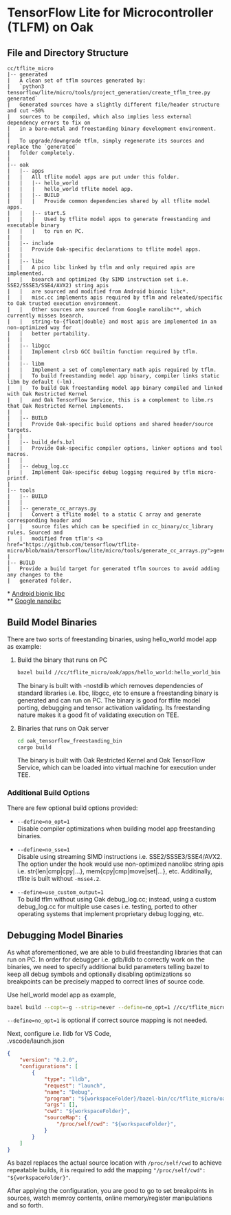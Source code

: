 # TensorFlow Lite for Microcontroller (TLFM) on Oak

## File and Directory Structure

```text
cc/tflite_micro
|-- generated
|   A clean set of tflm sources generated by:
|   `python3 tensorflow/lite/micro/tools/project_generation/create_tflm_tree.py generated`
|   Generated sources have a slightly different file/header structure and cut ~50%
|   sources to be compiled, which also implies less external dependency errors to fix on
|   in a bare-metal and freestanding binary development environment.
|
|   To upgrade/downgrade tflm, simply regenerate its sources and replace the `generated`
|   folder completely.
|
|-- oak
|   |-- apps
|   |   All tflite model apps are put under this folder.
|   |   |-- hello_world
|   |   |   hello_world tflite model app.
|   |   |-- BUILD
|   |   |   Provide common dependencies shared by all tflite model apps.
|   |   |-- start.S
|   |   |   Used by tflite model apps to generate freestanding and executable binary
|   |   |   to run on PC.
|   |
|   |-- include
|   |   Provide Oak-specific declarations to tflite model apps.
|   |
|   |-- libc
|   |   A pico libc linked by tflm and only required apis are implemented.
|   |   bsearch and optimized (by SIMD instruction set i.e. SSE2/SSSE3/SSE4/AVX2) string apis
|   |   are sourced and modified from Android bionic libc*.
|   |   misc.cc implements apis required by tflm and releated/specific to Oak trusted execution environment.
|   |   Other sources are sourced from Google nanolibc**, which currently misses bsearch,
|   |   string-to-{float|double} and most apis are implemented in an non-optimized way for
|   |   better portability.
|   |
|   |-- libgcc
|   |   Implement clrsb GCC builtin function required by tflm.
|   |
|   |-- libm
|   |   Implement a set of complementary math apis required by tflm.
|   |   To build freestanding model app binary, compiler links static libm by default (-lm).
|   |   To build Oak freestanding model app binary compiled and linked with Oak Restricted Kernel
|   |   and Oak TensorFlow Service, this is a complement to libm.rs that Oak Restricted Kernel implements.
|   |
|   |-- BUILD
|   |   Provide Oak-specific build options and shared header/source targets.
|   |
|   |-- build_defs.bzl
|   |   Provide Oak-specific compiler options, linker options and tool macros.
|   |
|   |-- debug_log.cc
|   |   Implement Oak-specific debug logging required by tflm micro-printf.
|
|-- tools
|   |-- BUILD
|   |
|   |-- generate_cc_arrays.py
|   |   Convert a tflite model to a static C array and generate corresponding header and
|   |   source files which can be specified in cc_binary/cc_library rules. Sourced and
|   |   modified from tflm's <a href="https://github.com/tensorflow/tflite-micro/blob/main/tensorflow/lite/micro/tools/generate_cc_arrays.py">generate_cc_arrays.py</a>.
|
|-- BUILD
|   Provide a build target for generated tflm sources to avoid adding any changes to the
|   generated folder.
```
\* [Android bionic libc](https://android.googlesource.com/platform/bionic/+/refs/heads/master)\
\*\* [Google nanolibc](https://github.com/google/nanolibc)

## Build Model Binaries

There are two sorts of freestanding binaries, using hello_world model app as example:

1. Build the binary that runs on PC
    ```bash
    bazel build //cc/tflite_micro/oak/apps/hello_world:hello_world_bin
    ```
    The binary is built with -nostdlib which removes dependencies of standard libraries
    i.e. libc, libgcc, etc to ensure a freestanding binary is generated and can run on
    PC. The binary is good for tflite model porting, debugging and tensor activation
    validating. Its freestanding nature makes it a good fit of validating execution on
    TEE.

1. Binaries that runs on Oak server
    ```bash
    cd oak_tensorflow_freestanding_bin
    cargo build
    ```
    The binary is built with Oak Restricted Kernel and Oak TensorFlow Service, which can
    be loaded into virtual machine for execution under TEE.

### Additional Build Options

There are few optional build options provided:

* `--define=no_opt=1`\
    Disable compiler optimizations when building model app freestanding binaries.

* `--define=no_sse=1`\
    Disable using streaming SIMD instructions i.e. SSE2/SSSE3/SSE4/AVX2.
    The option under the hook would use non-optimized nanolibc string apis i.e. str{len|cmp|cpy|...}, mem{cpy|cmp|move|set|...}, etc. Additinally, tflite is built without `-msse4.2`.

* `--define=use_custom_output=1`\
    To build tflm without using Oak debug_log.cc; instead, using a custom debug_log.cc for multiple use cases i.e. testing, ported to other operating systems that implement proprietary debug logging, etc.

## Debugging Model Binaries

As what aforementioned, we are able to build freestanding libraries that can run on PC.
In order for debugger i.e. gdb/lldb to correctly work on the binaries, we need to specify
additional bulid parameters telling bazel to keep all debug symbols and optionally disabling
optimizations so breakpoints can be precisely mapped to correct lines of source code.

Use hell_world model app as example,
```bash
bazel build --copt=-g --strip=never --define=no_opt=1 //cc/tflite_micro/oak/apps/hello_world:hello_world_bin
```
`--define=no_opt=1` is optional if correct source mapping is not needed.

Next, configure i.e. lldb for VS Code,\
.vscode/launch.json
```json
{
    "version": "0.2.0",
    "configurations": [
        {
            "type": "lldb",
            "request": "launch",
            "name": "Debug",
            "program": "${workspaceFolder}/bazel-bin/cc/tflite_micro/oak/apps/hello_world/hello_world_freestanding_bin",
            "args": [],
            "cwd": "${workspaceFolder}",
            "sourceMap": { 
                "/proc/self/cwd": "${workspaceFolder}",
            }
        }
    ]
}
```
As bazel replaces the actual source location with `/proc/self/cwd` to achieve repeatable
builds, it is required to add the mapping `"/proc/self/cwd": "${workspaceFolder}"`.

After applying the configuration, you are good to go to set breakpoints in sources, watch
memroy contents, online memory/register manipulations and so forth.
